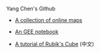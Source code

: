 Yang Chen's Github

* [A collection of online maps](https://github.com/ychenzgithub/Onlinemaps)

* [An GEE notebook](https://github.com/ychenzgithub/GEE)

* [A tutorial of Rubik's Cube](https://github.com/ychenzgithub/RubiksCube) (中文)
